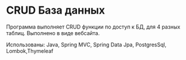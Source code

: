 # CRUD База данных

Программа выполняет CRUD функции по доступ к БД, для 4 разных таблиц. Выполнено в виде вебсайта.

Использованы: Java, Spring MVC, Spring Data Jpa, PostgresSql, Lombok,Thymeleaf 
